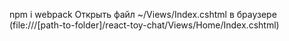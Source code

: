﻿npm i 
webpack
Открыть файл ~/Views/Index.cshtml в браузере (file:///[path-to-folder]/react-toy-chat/Views/Home/Index.cshtml)
